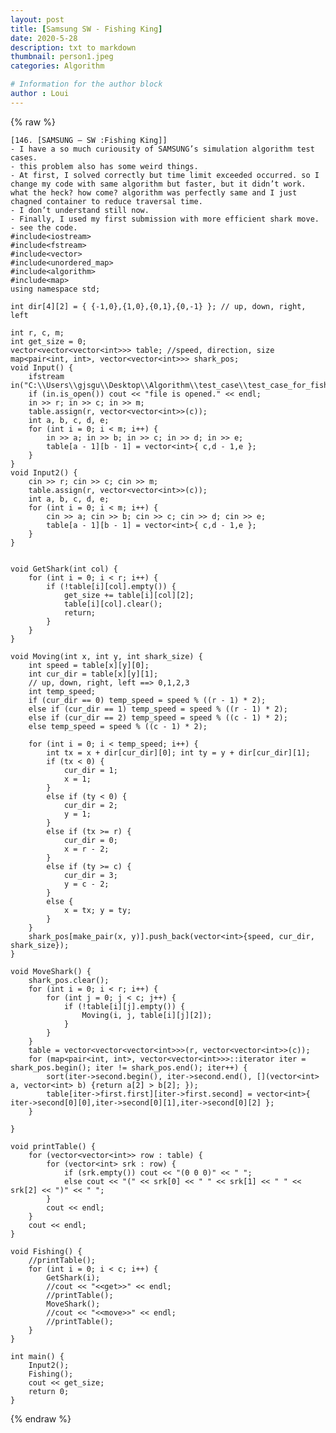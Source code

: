 ```yaml
---
layout: post
title: [Samsung SW - Fishing King]
date: 2020-5-28
description: txt to markdown
thumbnail: person1.jpeg
categories: Algorithm

# Information for the author block
author : Loui
---
```


{% raw %}

	﻿[146. [SAMSUNG – SW :Fishing King]]
	- I have a so much curiousity of SAMSUNG’s simulation algorithm test cases.
	- this problem also has some weird things.
	- At first, I solved correctly but time limit exceeded occurred. so I change my code with same algorithm but faster, but it didn’t work. what the heck? how come? algorithm was perfectly same and I just chagned container to reduce traversal time.
	- I don’t understand still now.
	- Finally, I used my first submission with more efficient shark move.
	- see the code.
	#include<iostream>
	#include<fstream>
	#include<vector>
	#include<unordered_map>
	#include<algorithm>
	#include<map>
	using namespace std;
	
	int dir[4][2] = { {-1,0},{1,0},{0,1},{0,-1} }; // up, down, right, left
	
	int r, c, m;
	int get_size = 0;
	vector<vector<vector<int>>> table; //speed, direction, size
	map<pair<int, int>, vector<vector<int>>> shark_pos;
	void Input() {
		ifstream in("C:\\Users\\gjsgu\\Desktop\\Algorithm\\test_case\\test_case_for_fishing_king.txt");
		if (in.is_open()) cout << "file is opened." << endl;
		in >> r; in >> c; in >> m;
		table.assign(r, vector<vector<int>>(c));
		int a, b, c, d, e;
		for (int i = 0; i < m; i++) {
			in >> a; in >> b; in >> c; in >> d; in >> e;
			table[a - 1][b - 1] = vector<int>{ c,d - 1,e };
		}
	}
	void Input2() {
		cin >> r; cin >> c; cin >> m;
		table.assign(r, vector<vector<int>>(c));
		int a, b, c, d, e;
		for (int i = 0; i < m; i++) {
			cin >> a; cin >> b; cin >> c; cin >> d; cin >> e;
			table[a - 1][b - 1] = vector<int>{ c,d - 1,e };
		}
	}
	
	
	void GetShark(int col) {
		for (int i = 0; i < r; i++) {
			if (!table[i][col].empty()) {
				get_size += table[i][col][2];
				table[i][col].clear();
				return;
			}
		}
	}
	
	void Moving(int x, int y, int shark_size) {
		int speed = table[x][y][0];
		int cur_dir = table[x][y][1];
		// up, down, right, left ==> 0,1,2,3
		int temp_speed;
		if (cur_dir == 0) temp_speed = speed % ((r - 1) * 2);
		else if (cur_dir == 1) temp_speed = speed % ((r - 1) * 2);
		else if (cur_dir == 2) temp_speed = speed % ((c - 1) * 2);
		else temp_speed = speed % ((c - 1) * 2);
	
		for (int i = 0; i < temp_speed; i++) {
			int tx = x + dir[cur_dir][0]; int ty = y + dir[cur_dir][1];
			if (tx < 0) {
				cur_dir = 1;
				x = 1;
			}
			else if (ty < 0) {
				cur_dir = 2;
				y = 1;
			}
			else if (tx >= r) {
				cur_dir = 0;
				x = r - 2;
			}
			else if (ty >= c) {
				cur_dir = 3;
				y = c - 2;
			}
			else {
				x = tx; y = ty;
			}
		}
		shark_pos[make_pair(x, y)].push_back(vector<int>{speed, cur_dir, shark_size});
	}
	
	void MoveShark() {
		shark_pos.clear();
		for (int i = 0; i < r; i++) {
			for (int j = 0; j < c; j++) {
				if (!table[i][j].empty()) {
					Moving(i, j, table[i][j][2]);
				}
			}
		}
		table = vector<vector<vector<int>>>(r, vector<vector<int>>(c));
		for (map<pair<int, int>, vector<vector<int>>>::iterator iter = shark_pos.begin(); iter != shark_pos.end(); iter++) {
			sort(iter->second.begin(), iter->second.end(), [](vector<int> a, vector<int> b) {return a[2] > b[2]; });
			table[iter->first.first][iter->first.second] = vector<int>{ iter->second[0][0],iter->second[0][1],iter->second[0][2] };
		}
	
	}
	
	void printTable() {
		for (vector<vector<int>> row : table) {
			for (vector<int> srk : row) {
				if (srk.empty()) cout << "(0 0 0)" << " ";
				else cout << "(" << srk[0] << " " << srk[1] << " " << srk[2] << ")" << " ";
			}
			cout << endl;
		}
		cout << endl;
	}
	
	void Fishing() {
		//printTable();
		for (int i = 0; i < c; i++) {
			GetShark(i);
			//cout << "<<get>>" << endl;
			//printTable();
			MoveShark();
			//cout << "<<move>>" << endl;
			//printTable();
		}
	}
	
	int main() {
		Input2();
		Fishing();
		cout << get_size;
		return 0;
	}
	
{% endraw %}
